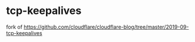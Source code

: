 # tcp-keepalives
fork of https://github.com/cloudflare/cloudflare-blog/tree/master/2019-09-tcp-keepalives
